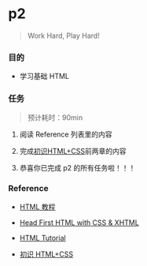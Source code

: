 # p2

> Work Hard, Play Hard! 

### 目的

- 学习基础 HTML  

### 任务

> 预计耗时：90min

1. 阅读 Reference 列表里的内容 

2. 完成<a href="https://www.imooc.com/learn/9" target="_blank">初识HTML+CSS</a>前两章的内容 

3. 恭喜你已完成 p2 的所有任务啦！！！

### Reference

- [HTML 教程](http://www.w3school.com.cn/html/index.asp)

- [Head First HTML with CSS & XHTML](https://book.douban.com/subject/1472137/)

- [HTML Tutorial](https://www.w3schools.com/html/)

- [初识 HTML+CSS](https://www.imooc.com/learn/9)
